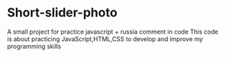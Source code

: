 # Short-slider-photo
A small project for practice javascript + russia comment in code
This code is about practicing JavaScript,HTML,CSS to develop and improve my programming skills 
